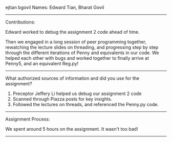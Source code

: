 ejtian bgovil
Names: Edward Tian, Bharat Govil

------------------------------------------------------------------------
Contributions:

Edward worked to debug the assignment 2 code ahead of time.

Then we engaged in a long session of peer programming together, rewatching 
the lecture slides on threading, and progressing step by step through the 
different iterations of Penny and equivalents in our code. We helped each 
other with bugs and worked together to finally arrive at Penny5, and an 
equivalent Reg.py!

------------------------------------------------------------------------
What authorized sources of information and did you use for the assignment?

1) Preceptor Jeffery Li helped us debug our assignment 2 code
2) Scanned through Piazza posts for key insights.
3) Followed the lectures on threads, and referenced the Penny.py code.

------------------------------------------------------------------------
Assignment Process:

We spent around 5 hours on the assignment. It wasn't too bad!

------------------------------------------------------------------------
